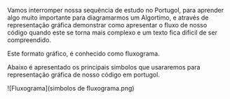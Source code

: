 Vamos interromper nossa sequência de estudo no Portugol, para aprender algo muito importante para diagramarmos um Algortimo, e através de representação gráfica demonstrar como apresentar o fluxo de nosso código quando este se torna mais complexo e um texto fica dificil de ser compreendido.

Este formato gráfico, é conhecido como fluxograma.

Abaixo é apresentado os principais simbolos que usararemos para representação gráfica de nosso código em portugol.

![Fluxograma](simbolos de fluxograma.png)

